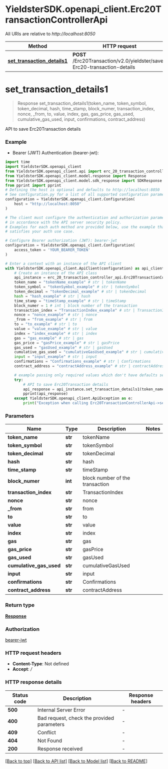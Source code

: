 # YieldsterSDK.openapi_client.Erc20TransactionControllerApi

All URIs are relative to *http://localhost:8050*

Method | HTTP request | Description
------------- | ------------- | -------------
[**set_transaction_details1**](Erc20TransactionControllerApi.md#set_transaction_details1) | **POST** /Erc20Transaction/v2.0/yieldster/save-Erc20-transaction-details | API to save Erc20Transaction details


# **set_transaction_details1**
> Response set_transaction_details1(token_name, token_symbol, token_decimal, hash, time_stamp, block_numer, transaction_index, nonce, _from, to, value, index, gas, gas_price, gas_used, cumulative_gas_used, input, confirmations, contract_address)

API to save Erc20Transaction details

### Example

* Bearer (JWT) Authentication (bearer-jwt):

```python
import time
import YieldsterSDK.openapi_client
from YieldsterSDK.openapi_client.api import erc_20_transaction_controller_api
from YieldsterSDK.openapi_client.model.response import Response
from YieldsterSDK.openapi_client.model.sdk_response import SDKResponse
from pprint import pprint
# Defining the host is optional and defaults to http://localhost:8050
# See configuration.py for a list of all supported configuration parameters.
configuration = YieldsterSDK.openapi_client.Configuration(
    host = "http://localhost:8050"
)

# The client must configure the authentication and authorization parameters
# in accordance with the API server security policy.
# Examples for each auth method are provided below, use the example that
# satisfies your auth use case.

# Configure Bearer authorization (JWT): bearer-jwt
configuration = YieldsterSDK.openapi_client.Configuration(
    access_token = 'YOUR_BEARER_TOKEN'
)

# Enter a context with an instance of the API client
with YieldsterSDK.openapi_client.ApiClient(configuration) as api_client:
    # Create an instance of the API class
    api_instance = erc_20_transaction_controller_api.Erc20TransactionControllerApi(api_client)
    token_name = "tokenName_example" # str | tokenName
    token_symbol = "tokenSymbol_example" # str | tokenSymbol
    token_decimal = "tokenDecimal_example" # str | tokenDecimal
    hash = "hash_example" # str | hash
    time_stamp = "timeStamp_example" # str | timeStamp
    block_numer = 1 # int | block number of the transaction
    transaction_index = "TransactionIndex_example" # str | TransactionIndex
    nonce = "nonce_example" # str | nonce
    _from = "from_example" # str | from
    to = "to_example" # str | to
    value = "value_example" # str | value
    index = "index_example" # str | index
    gas = "gas_example" # str | gas
    gas_price = "gasPrice_example" # str | gasPrice
    gas_used = "gasUsed_example" # str | gasUsed
    cumulative_gas_used = "cumulativeGasUsed_example" # str | cumulativeGasUsed
    input = "input_example" # str | input
    confirmations = "Confirmations_example" # str | Confirmations
    contract_address = "contractAddress_example" # str | contractAddress

    # example passing only required values which don't have defaults set
    try:
        # API to save Erc20Transaction details
        api_response = api_instance.set_transaction_details1(token_name, token_symbol, token_decimal, hash, time_stamp, block_numer, transaction_index, nonce, _from, to, value, index, gas, gas_price, gas_used, cumulative_gas_used, input, confirmations, contract_address)
        pprint(api_response)
    except YieldsterSDK.openapi_client.ApiException as e:
        print("Exception when calling Erc20TransactionControllerApi->set_transaction_details1: %s\n" % e)
```


### Parameters

Name | Type | Description  | Notes
------------- | ------------- | ------------- | -------------
 **token_name** | **str**| tokenName |
 **token_symbol** | **str**| tokenSymbol |
 **token_decimal** | **str**| tokenDecimal |
 **hash** | **str**| hash |
 **time_stamp** | **str**| timeStamp |
 **block_numer** | **int**| block number of the transaction |
 **transaction_index** | **str**| TransactionIndex |
 **nonce** | **str**| nonce |
 **_from** | **str**| from |
 **to** | **str**| to |
 **value** | **str**| value |
 **index** | **str**| index |
 **gas** | **str**| gas |
 **gas_price** | **str**| gasPrice |
 **gas_used** | **str**| gasUsed |
 **cumulative_gas_used** | **str**| cumulativeGasUsed |
 **input** | **str**| input |
 **confirmations** | **str**| Confirmations |
 **contract_address** | **str**| contractAddress |

### Return type

[**Response**](Response.md)

### Authorization

[bearer-jwt](../README.md#bearer-jwt)

### HTTP request headers

 - **Content-Type**: Not defined
 - **Accept**: */*


### HTTP response details

| Status code | Description | Response headers |
|-------------|-------------|------------------|
**500** | Internal Server Error |  -  |
**400** | Bad request, check the provided parameters |  -  |
**409** | Conflict |  -  |
**404** | Not Found |  -  |
**200** | Response received |  -  |

[[Back to top]](#) [[Back to API list]](../README.md#documentation-for-api-endpoints) [[Back to Model list]](../README.md#documentation-for-models) [[Back to README]](../README.md)


